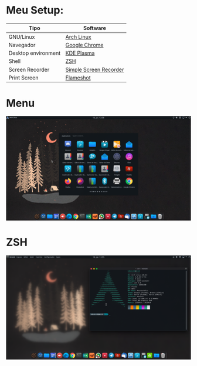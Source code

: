 # Meu Setup:

**Tipo**        | **Software**
--------------- | ---------------
GNU/Linux       | [Arch Linux](https://www.archlinux.org/)
Navegador       | [Google Chrome](https://www.google.com/intl/pt-BR/chrome/)
Desktop environment | [KDE Plasma](https://wiki.archlinux.org/index.php/KDE_(Português))
Shell | [ZSH](https://wiki.archlinux.org/index.php/Zsh)
Screen Recorder | [Simple Screen Recorder](https://www.maartenbaert.be/simplescreenrecorder/)
Print Screen    | [Flameshot](https://github.com/lupoDharkael/flameshot)

# Menu
![screenshot](/imagens/screenshot-01.png)

# ZSH

![screenshot](/imagens/screenshot-02.png)
